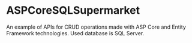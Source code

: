 # ASPCoreSQLSupermarket
An example of APIs for CRUD operations made with ASP Core and Entity Framework technologies. Used database is SQL Server.
